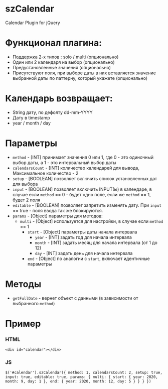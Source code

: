 # szCalendar
Calendar Plugin for jQuery

# Функционал плагина:
- Поддержка 2-х типов : solo / multi (опционально)
- Один или 2 календаря на выбор (опционально)
- Предустановленные значения (опционально)
- Присутствуют поля, при выборе даты в них вставляется значение выбранной даты по паттерну, который укажете (опционально)

# Календарь возвращает:
- String дату, по дефолту dd-mm-YYYY
- Дату в timestamp
- year / month / day

# Параметры
* `method` - [INT] принимает значения 0 или 1, где 0 - это одиночный выбор даты, а 1 - это интервальный выбор даты
* `calendarsCount` - [INT] количество календарей для вывода, Максимальное количество - 2
* `setup` - [BOOLEAN] позволяет включить список установленных дат для выбора
* `input` - [BOOLEAN] позволяет включить INPUT(ы) в календаре, в случае если `method` == 0 - будет одно поле, если же `method` == 1, будет 2 поля
* `editable` - [BOOLEAN] позволяет запретить изменять дату. При `input` == true - поля ввода так же блокируются.
* `params` - [Object] параметры для методов:
  * `multi` - [Object] используется для настройки, в случае если `method` == 1
    * `start` - [Object] параметры даты начала интервала
      * `year` - [INT] задать год для начала интервала
      * `month` - [INT] задать месяц для начала интервала (от 1 до 12)
      * `day` - [INT] задать день для начала интервала
    * `end` - [Object] по аналогии с `start`, включает идентичные параметры
    
    
# Методы
* `getFullDate` - вернет объект с данными (в зависимости от выбранного `method`)

# Пример
### HTML
`<div id="calendar"></div>`
### JS
`$('#calendar').szCalendar({
        method: 1,
        calendarsCount: 2,
        setup: true,
        input: true,
        editable: true,
        params: {
            multi: {
                start: {
                    year: 2020,
                    month: 9,
                    day: 1
                }, end: {
                    year: 2020,
                    month: 12,
                    day: 5
                }
            }
        }
    })`
